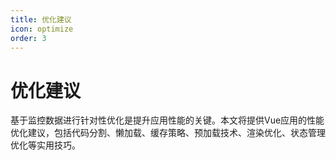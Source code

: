 ```yaml
---
title: 优化建议
icon: optimize
order: 3
---
```


# 优化建议

基于监控数据进行针对性优化是提升应用性能的关键。本文将提供Vue应用的性能优化建议，包括代码分割、懒加载、缓存策略、预加载技术、渲染优化、状态管理优化等实用技巧。
